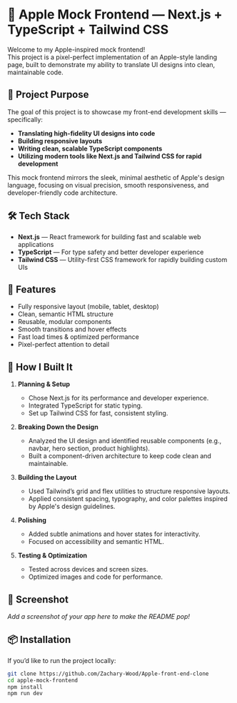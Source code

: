 # 🍏 Apple Mock Frontend — Next.js + TypeScript + Tailwind CSS

Welcome to my Apple-inspired mock frontend!  
This project is a pixel-perfect implementation of an Apple-style landing page, built to demonstrate my ability to translate UI designs into clean, maintainable code.

## 🚀 Project Purpose

The goal of this project is to showcase my front-end development skills — specifically:
- **Translating high-fidelity UI designs into code**
- **Building responsive layouts**
- **Writing clean, scalable TypeScript components**
- **Utilizing modern tools like Next.js and Tailwind CSS for rapid development**

This mock frontend mirrors the sleek, minimal aesthetic of Apple's design language, focusing on visual precision, smooth responsiveness, and developer-friendly code architecture.

## 🛠️ Tech Stack

- **Next.js** — React framework for building fast and scalable web applications
- **TypeScript** — For type safety and better developer experience
- **Tailwind CSS** — Utility-first CSS framework for rapidly building custom UIs

## 🎨 Features

- Fully responsive layout (mobile, tablet, desktop)
- Clean, semantic HTML structure
- Reusable, modular components
- Smooth transitions and hover effects
- Fast load times & optimized performance
- Pixel-perfect attention to detail

## 🧩 How I Built It

1. **Planning & Setup**
   - Chose Next.js for its performance and developer experience.
   - Integrated TypeScript for static typing.
   - Set up Tailwind CSS for fast, consistent styling.

2. **Breaking Down the Design**
   - Analyzed the UI design and identified reusable components (e.g., navbar, hero section, product highlights).
   - Built a component-driven architecture to keep code clean and maintainable.

3. **Building the Layout**
   - Used Tailwind’s grid and flex utilities to structure responsive layouts.
   - Applied consistent spacing, typography, and color palettes inspired by Apple's design guidelines.

4. **Polishing**
   - Added subtle animations and hover states for interactivity.
   - Focused on accessibility and semantic HTML.

5. **Testing & Optimization**
   - Tested across devices and screen sizes.
   - Optimized images and code for performance.

## 📸 Screenshot

*Add a screenshot of your app here to make the README pop!*

## 📦 Installation

If you’d like to run the project locally:

```bash
git clone https://github.com/Zachary-Wood/Apple-front-end-clone
cd apple-mock-frontend
npm install
npm run dev

